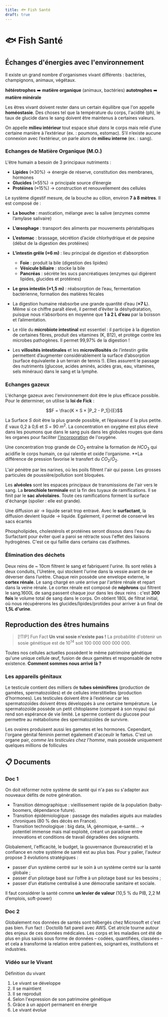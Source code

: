 ```yaml
---
title: 🐟 Fish Santé
draft: true
---
```


# 🐟 Fish Santé

## Échanges d'énergies avec l'environnement 

Il existe un grand nombre d'organismes vivant différents : bactéries, champignons, animaux, végétaux.

**hétérotrophes** ➡️ **matière organique** (animaux, bactéries)
**autotrophes** ➡️ **matière minérale**

Les êtres vivant doivent rester dans un certain équilibre que l'on appelle **homéostasie**. Des choses tel que la température du corps, l'acidité (ph), le taux de glucide dans le sang doivent être maintenus à certaines valeurs.

On appelle **milieu intérieur** tout espace situé *dans* le corps mais relié d’une certaine manière à l’extérieur (ex. : poumons, estomac). S’il n’existe aucune connexion avec l’extérieur, on parle alors de **milieu interne** (ex. : sang).

### Echanges de Matière Organique (M.O.)

L'être humain a besoin de 3 principaux nutriments :  
- **Lipides** (≈30%) → énergie de réserve, constitution des membranes, hormones 
- **Glucides** (≈55%) → principale source d’énergie  
- **Protéines** (≈15%) → construction et renouvellement des cellules  

Le système digestif mesure, de la bouche au côlon, environ **7 à 8 mètres**.  Il est composé de :  
- **La bouche** : mastication, mélange avec la salive (enzymes comme l’amylase salivaire)  
- **L’œsophage** : transport des aliments par mouvements péristaltiques  
- **L’estomac** : brassage, sécrétion d’acide chlorhydrique et de pepsine (début de la digestion des protéines)  
- **L’intestin grêle (≈6 m)** : lieu principal de digestion et d’absorption  
  - **Foie** : produit la bile (digestion des lipides)  
  - **Vésicule biliaire** : stocke la bile  
  - **Pancréas** : sécrète les sucs pancréatiques (enzymes qui digèrent lipides, glucides et protéines)  
- **Le gros intestin (≈1,5 m)** : réabsorption de l’eau, fermentation bactérienne, formation des matières fécales  

- La digestion humaine réabsorbe une grande quantité d’eau (**≈7 L**). Même si ce chiffre paraît élevé, il permet d’éviter la déshydratation, puisque nous n’absorbons en moyenne que **1 à 2 L d’eau** par la boisson et l’alimentation.  
- Le rôle du **microbiote intestinal** est essentiel : il participe à la digestion de certaines fibres, produit des vitamines (K, B12), et protège contre les microbes pathogènes.  Il permet 99,97% de la digestion !
- Les **villosités intestinales** et les **microvillosités** de l’intestin grêle permettent d’augmenter considérablement la surface d’absorption (surface équivalente à un terrain de tennis !).  Elles assurent le passage des nutriments (glucose, acides aminés, acides gras, eau, vitamines, sels minéraux) dans le sang et la lymphe.

### Echanges gazeux

L'échange gazeux avec l'environnement doit être le plus efficace possible. Pour le déterminer, on utilise la **loi de Fick** :

$$F = \frac{K × S × |P_2 - P_1|}{E}$$

La Surface $S$ doit être la plus grande possible, et l’épaisseur $E$ la plus petite. $E$ vaux 0,2 à 0,6 et $S$ = 90 $m^2$. La concentration en oxygène est plus élevé dans les poumons que dans le sang puis dans les globules rouges que dans les organes pour faciliter <u style="">l'incorporation</u> de l'oxygène.

Une concentration trop grande de $CO_2$ entraîne la formation de $HCO_3$  qui acidifie le corps humain, ce qui ralentie et oxide l'organisme.  **La différence de pression favorise le transfert du $CO_2 / O_2$.

L'air pénètre par les narines, où les poils filtrent l'air qui passe. Les grosses particules de poussière/pollution sont bloquées.

Les **alvéoles** sont les espaces principaux de transmissions de l'air vers le sang. 
La **bronchiole terminale** est la fin des tuyaux de ramifications. Il se finit par le **sac alvéolaires**. Toute ces ramifications forment la surface d'échange (spolier : elle est grande).  

Une diffusion air -> liquide serait trop entravé. Avec le **surfactant**, la diffusion devient liquide -> liquide. Egalement, il permet de conservé les sacs écartés

Phospholipides, cholestérols et protéines seront dissous dans l'eau du Surfactant pour éviter quel a paroi se rétracte sous l'effet des liaisons hydrogènes. C'est ce qui faillie dans certains cas d’asthmes. 

### Élimination des déchets

Deux reins de ~ 10cm filtrent le sang et fabriquent l'urine. Ils sont reliés à deux conduits, l'Uretère, qui stockent l'urine dans la vessie avant de se déverser dans l’urètre. Chaque rein possède une envelope externe, le **cortex rénale**. Le sang chargé en urée arrive par l'artère rénale et repart dans la veine rénale. Le cortex rénale est composé de **néphrons** qui filtrent le sang.1600L de sang passent chaque jour dans les deux reins : c'est **300 fois** le volume total de sang dans le corps. On obtient 180L de filtrat initial, où nous récupérerons les glucides/lipides/protides pour arriver à un final de **1,5L d'urine**.

## Reproduction des êtres humains

> [!TIP] Fun Fact
> **Un vrai sosie n'existe pas !** La probabilité d'obtenir un sosie génétique est de $10^14$  soit 100 000 000 000 000.

Toutes nos cellules actuelles possèdent le même patrimoine génétique qu'une unique cellule œuf, fusion de deux gamètes et responsable de notre existence. **Comment sommes nous arrivé là ?**

### Les appareils génitaux

Le testicule contient des milliers de **tubes séminifères** (production de gamètes, spermatozoïdes) et de cellules interstitielles (production d'hormones). Les testicules doivent être à l’extérieur car les spermatozoïdes doivent êtres développés à une certaine température. Le spermatozoïde possède un petit chitoplasme (comparé à son noyau) qui rend son espérance de vie limité. Le sperme contient du glucose pour permettre au métabolisme des spermatozoïdes de survivre.

Les ovaires produisent aussi les gametes et les hormones. Cependant, l'organe génital féminin permet également d'acceuilr le fœtus. C'est un organe pair, *comme les testicules chez l'homme*, mais possède uniquement quelques millions de follicules

## 📋 Documents

### Doc 1

On doit réformer notre système de santé qui n'a pas su s'adapter aux nouveaux défits de notre génération.

- Transition démographique : vieillissement rapide de la population (baby-boomers, dépendance future).
- Transition épidémiologique : passage des maladies aiguës aux maladies chroniques (80 % des décès en France).
- Transition technologique : big data, IA, génomique, e-santé… → potentiel immense mais mal exploité, créant un paradoxe entre innovations et conditions de travail dégradées des soignants.

Globalement, l'efficacité, le budget, la gouvernance (bureaucratie) et la confiance en notre système de santé est au plus bas. Pour y palier, l'auteur propose 3 évolutions stratégiques :

- passer d’un système centré sur le soin à un système centré sur la santé globale ;
- passer d’un pilotage basé sur l’offre à un pilotage basé sur les besoins ;
- passer d’un étatisme centralisé à une démocratie sanitaire et sociale.

Il faut considérer la santé comme **un levier de valeur** (10,5 % du PIB, 2,2 M d’emplois, soft-power)

### Doc 2

Globalement nos données de santés sont hébergés chez Microsoft et c'est pas bien. Fun fact : Doctolib fait pareil avec AWS. Cet atricle tourne autour des enjeux de ces données médicales. Les corps et les maladies ont été de plus en plus saisis sous forme de données – codées, quantifiées, classées – et cela a transformé la relation entre patient·es, soignant·es, institutions et industries.

### Vidéo sur le Vivant

Définition du vivant

1. Le vivant se développe  
2. Il se maintient  
3. Il se reproduit  
4. Selon l'expression de son patrimoine génétique  
5. Grâce à un apport permanent en énergie  
6. Le vivant évolue  
